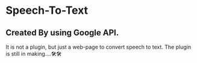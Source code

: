# Speech-To-Text
## Created By using Google API.
It is not a plugin, but just a web-page to convert speech to text.
The plugin is still in making....🛠🛠
